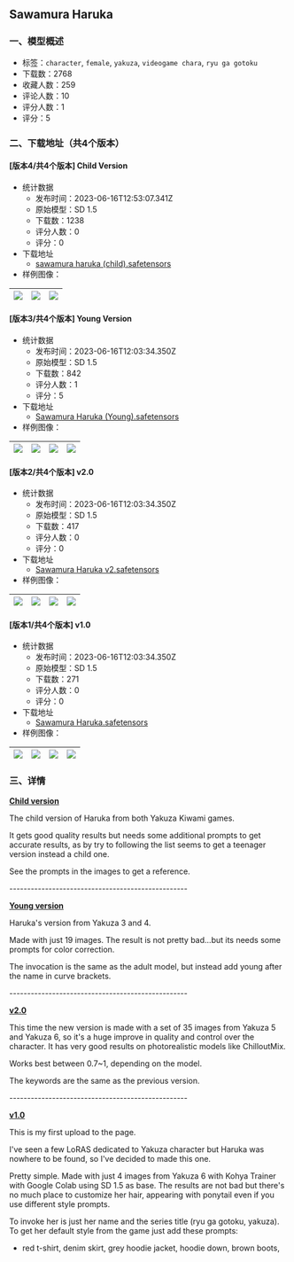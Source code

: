## Sawamura Haruka
### 一、模型概述

- 标签：`character`, `female`, `yakuza`, `videogame chara`, `ryu ga gotoku`
- 下载数：2768
- 收藏人数：259
- 评论人数：10
- 评分人数：1
- 评分：5

### 二、下载地址（共4个版本）

#### [版本4/共4个版本] Child Version

- 统计数据
  - 发布时间：2023-06-16T12:53:07.341Z
  - 原始模型：SD 1.5
  - 下载数：1238
  - 评分人数：0
  - 评分：0
- 下载地址
  - [sawamura haruka (child).safetensors](https://civitai.com/api/download/models/97218)
- 样例图像：

| <img src="https://image.civitai.com/xG1nkqKTMzGDvpLrqFT7WA/1cd53be3-9cda-4869-b7c6-59fbb3ae0043/width=450/1165745.jpeg" /> | <img src="https://image.civitai.com/xG1nkqKTMzGDvpLrqFT7WA/a6fee229-a592-4280-91d1-95ce2e1b298c/width=450/1165747.jpeg" /> | <img src="https://image.civitai.com/xG1nkqKTMzGDvpLrqFT7WA/3b2dbbe5-da3c-41ee-9a77-b398faeada19/width=450/1165780.jpeg" /> |
| ---- | ---- | ---- |

#### [版本3/共4个版本] Young Version

- 统计数据
  - 发布时间：2023-06-16T12:03:34.350Z
  - 原始模型：SD 1.5
  - 下载数：842
  - 评分人数：1
  - 评分：5
- 下载地址
  - [Sawamura Haruka (Young).safetensors](https://civitai.com/api/download/models/62651)
- 样例图像：

| <img src="https://image.civitai.com/xG1nkqKTMzGDvpLrqFT7WA/01184197-1b72-4a05-8413-e3caebe5de25/width=450/689568.jpeg" /> | <img src="https://image.civitai.com/xG1nkqKTMzGDvpLrqFT7WA/97217d5a-957b-4a8f-8970-a30da0308954/width=450/689567.jpeg" /> | <img src="https://image.civitai.com/xG1nkqKTMzGDvpLrqFT7WA/a64963d2-f2df-488f-8d76-dc754fd75b32/width=450/689570.jpeg" /> | <img src="https://image.civitai.com/xG1nkqKTMzGDvpLrqFT7WA/0e4b8987-af56-40ff-b34d-0b2452c9508b/width=450/689569.jpeg" /> |
| ---- | ---- | ---- | ---- |

#### [版本2/共4个版本] v2.0

- 统计数据
  - 发布时间：2023-06-16T12:03:34.350Z
  - 原始模型：SD 1.5
  - 下载数：417
  - 评分人数：0
  - 评分：0
- 下载地址
  - [Sawamura Haruka v2.safetensors](https://civitai.com/api/download/models/62632)
- 样例图像：

| <img src="https://image.civitai.com/xG1nkqKTMzGDvpLrqFT7WA/d9bbba20-666c-4ed5-8c0c-bcb803ec80e7/width=450/689463.jpeg" /> | <img src="https://image.civitai.com/xG1nkqKTMzGDvpLrqFT7WA/fed25501-05ba-4d10-af77-bbca532a7c65/width=450/689462.jpeg" /> | <img src="https://image.civitai.com/xG1nkqKTMzGDvpLrqFT7WA/cdfeafd2-8394-400b-8fdc-547c2c549e15/width=450/689468.jpeg" /> | <img src="https://image.civitai.com/xG1nkqKTMzGDvpLrqFT7WA/ea6a0a20-b1af-46c3-831c-a6436c68f918/width=450/689471.jpeg" /> |
| ---- | ---- | ---- | ---- |

#### [版本1/共4个版本] v1.0

- 统计数据
  - 发布时间：2023-06-16T12:03:34.350Z
  - 原始模型：SD 1.5
  - 下载数：271
  - 评分人数：0
  - 评分：0
- 下载地址
  - [Sawamura Haruka.safetensors](https://civitai.com/api/download/models/61350)
- 样例图像：

| <img src="https://image.civitai.com/xG1nkqKTMzGDvpLrqFT7WA/6079efcc-29e8-4d26-b481-57817b97b452/width=450/673115.jpeg" /> | <img src="https://image.civitai.com/xG1nkqKTMzGDvpLrqFT7WA/c245c39f-f962-4c82-81e2-2a83f37c3612/width=450/673113.jpeg" /> | <img src="https://image.civitai.com/xG1nkqKTMzGDvpLrqFT7WA/1e43ffff-8fba-4e74-9ffb-3a7b111c34da/width=450/673116.jpeg" /> | <img src="https://image.civitai.com/xG1nkqKTMzGDvpLrqFT7WA/66599cad-aaa2-4a41-bf9d-2fbcc584f7d3/width=450/673114.jpeg" /> |
| ---- | ---- | ---- | ---- |


### 三、详情
<p><strong><u>Child version</u></strong></p><p>The child version of Haruka from both Yakuza Kiwami games.</p><p>It gets good quality results but needs some additional prompts to get accurate results, as by try to following the list seems to get a teenager version instead a child one.</p><p>See the prompts in the images to get a reference.</p><p>--------------------------------------------------</p><p><strong><u>Young version</u></strong></p><p>Haruka's version from Yakuza 3 and 4.</p><p>Made with just 19 images. The result is not pretty bad...but its needs some prompts for color correction.</p><p>The invocation is the same as the adult model, but instead add young after the name in curve brackets.</p><p>--------------------------------------------------</p><p><strong><u>v2.0</u></strong></p><p>This time the new version is made with a set of 35 images from Yakuza 5 and Yakuza 6, so it's a huge improve in quality and control over the character. It has very good results on photorealistic models like ChilloutMix.</p><p>Works best between 0.7~1, depending on the model.</p><p>The keywords are the same as the previous version.</p><p>--------------------------------------------------</p><p><strong><u>v1.0</u></strong></p><p>This is my first upload to the page.</p><p>I've seen a few LoRAS dedicated to Yakuza character but Haruka was nowhere to be found, so I've decided to made this one.</p><p>Pretty simple. Made with just 4 images from Yakuza 6 with Kohya Trainer with Google Colab using SD 1.5 as base. The results are not bad but there's no much place to customize her hair, appearing with ponytail even if you use different style prompts.</p><p>To invoke her is just her name and the series title (ryu ga gotoku, yakuza). To get her default style from the game just add these prompts:</p><ul><li><p>red t-shirt, denim skirt, grey hoodie jacket, hoodie down, brown boots,</p></li></ul><p></p><p></p>